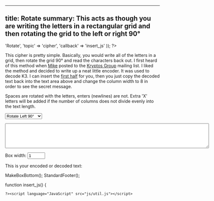 ----
title: Rotate
summary: This acts as though you are writing the letters in a rectangular grid and then rotating the grid to the left or right 90°
----
<?php

require '../../functions.inc';
StandardHeader(array(
		'title' => 'Rotate',
		'topic' => 'cipher',
		'callback' => 'insert_js'
	));

?>

<p>This cipher is pretty simple.  Basically, you would write all of the
letters in a grid, then rotate the grid 90&deg; and read the characters back
out.  I first heard of this method when <a
href="http://groups.yahoo.com/group/Kryptos/message/4834">Mike</a>
posted to the <a
href="http://groups.yahoo.com/group/kryptos">Kryptos Group</a> mailing list.
I liked the method and decided to write up a neat little encoder.  It was
used to decode K3.  I can insert the <a href="#"
onclick="insert_k3(); return false">first half</a> for you, then you just
copy the decoded text back into the text area above and change the column
width to 8 in order to see the secret message.</p>

<p>Spaces are rotated with the letters, enters (newlines) are not.
Extra 'X' letters will be added if the number of columns does not divide
evenly into the text length.</p>

<form name="encoder" method=post action="#" onsubmit="return false;">
<p><select name="encdec">
<option value="1">Rotate Left 90&deg;
<option value="-1">Rotate Right 90&deg;
</select></p>
<p><textarea name="text" rows="5" cols="80"></textarea></p>
<p>Box width:  <input type=text size=4 name=col value="1"></p>
</form>
<p>This is your encoded or decoded text:</p>
<?php MakeBoxTop('center'); ?>
<span id='output'></span>
<?php

MakeBoxBottom();
StandardFooter();


function insert_js() {

	?><script language="JavaScript" src="js/util.js"></script>
<script language="JavaScript" src="js/rotate.js"></script>
<script language="JavaScript"><!--
// This code was written by Tyler Akins and placed in the public domain.
// It would be nice if you left this header intact.  http://rumkin.com


function insert_k3()
{
   document.encoder.encdec.value = -1;
   document.encoder.col.value = 24;
   document.encoder.text.value = "ENDyaHrOHNLSRHEOCPTEOIBIDYSHNAIA\n" +
      "CHTNREYULDSLLSlLNOHSNOSMRWXMNE\n" +
      "TPRNGATIHNRARPESLNNELEBLPIIACAE\n" +
      "WMTWNDITEENRAHCTENEUDRETNHAEOE\n" +
      "TFOLSEDTIWENHAEIOYTEYQHEENCTAYCR\n" +
      "EIFTBRSPAMHHEWENATAMATEGYEERLB\n" +
      "TEEFOAsFIOTUETUAEOTOARMAEERTNRTI\n" +
      "BSEDDNIAAHTTMSTEWPIEROAGRIEWFEB\n" +
      "AECTDDHILCEIHSITEGOEAOSDDRYDLORIT\n" +
      "RKLMLEHAGTDHARDPNEOHMGFMFEUHE\n" +
      "ECDMRIPFEIMEHNLSSTTRTVDOHW";
}


function start_update()
{
   if (! document.getElementById)
   {
      alert('Sorry, you need a newer browser.');
      return;
   }

   if ((! document.Util_Loaded) || (! document.Rotate_Loaded) ||
       (! document.getElementById('output')))
   {
      window.setTimeout('start_update()', 100);
      return;
   }
   upd();
}


function upd()
{
   if (IsUnchanged(document.encoder.text) *
       IsUnchanged(document.encoder.col) *
       IsUnchanged(document.encoder.encdec))
   {
      window.setTimeout('upd()', 100);
      return;
   }

   ResizeTextArea(document.encoder.text);

   var e = document.getElementById('output');

   if (document.encoder.text.value == '')
   {
      e.innerHTML = 'Enter your text and see the results here!';
   }
   else
   {
      e.innerHTML = SwapSpaces(HTMLEscape(Rotate(document.encoder.encdec.value * 1,
                                      document.encoder.text.value,
				      document.encoder.col.value * 1)));
   }

   window.setTimeout('upd()', 100);
}

window.setTimeout('start_update()', 100);

// --></script>
<?php
}

